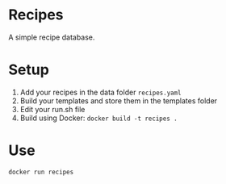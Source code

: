 # Recipes
A simple recipe database.

# Setup

1. Add your recipes in the data folder `recipes.yaml`
2. Build your templates and store them in the templates folder
3. Edit your run.sh file
4. Build using Docker: `docker build -t recipes .`

# Use
`docker run recipes`

